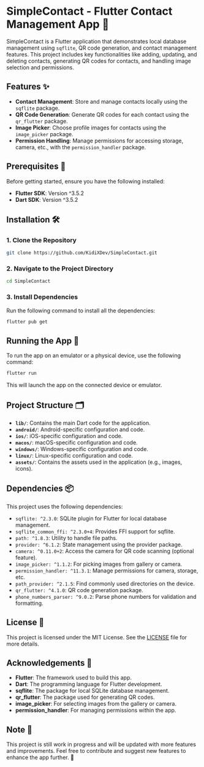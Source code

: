 # SimpleContact - Flutter Contact Management App 📱

SimpleContact is a Flutter application that demonstrates local database management using `sqflite`, QR code generation, and contact management features. This project includes key functionalities like adding, updating, and deleting contacts, generating QR codes for contacts, and handling image selection and permissions.

## Features ✨

- **Contact Management**: Store and manage contacts locally using the `sqflite` package.
- **QR Code Generation**: Generate QR codes for each contact using the `qr_flutter` package.
- **Image Picker**: Choose profile images for contacts using the `image_picker` package.
- **Permission Handling**: Manage permissions for accessing storage, camera, etc., with the `permission_handler` package.

## Prerequisites 🔧

Before getting started, ensure you have the following installed:

- **Flutter SDK**: Version ^3.5.2
- **Dart SDK**: Version ^3.5.2

## Installation 🛠️

### 1. Clone the Repository

```bash
git clone https://github.com/KidiXDev/SimpleContact.git
```

### 2. Navigate to the Project Directory

```bash
cd SimpleContact
```

### 3. Install Dependencies

Run the following command to install all the dependencies:

```bash
flutter pub get
```

## Running the App 🚀

To run the app on an emulator or a physical device, use the following command:

```bash
flutter run
```

This will launch the app on the connected device or emulator.

## Project Structure 🗂️

- **`lib/`**: Contains the main Dart code for the application.
- **`android/`**: Android-specific configuration and code.
- **`ios/`**: iOS-specific configuration and code.
- **`macos/`**: macOS-specific configuration and code.
- **`windows/`**: Windows-specific configuration and code.
- **`linux/`**: Linux-specific configuration and code.
- **`assets/`**: Contains the assets used in the application (e.g., images, icons).

## Dependencies 📦

This project uses the following dependencies:

- `sqflite: ^2.3.0`: SQLite plugin for Flutter for local database management.
- `sqflite_common_ffi: ^2.3.0+4`: Provides FFI support for sqflite.
- `path: ^1.8.3`: Utility to handle file paths.
- `provider: ^6.1.2`: State management using the provider package.
- `camera: ^0.11.0+2`: Access the camera for QR code scanning (optional feature).
- `image_picker: ^1.1.2`: For picking images from gallery or camera.
- `permission_handler: ^11.3.1`: Manage permissions for camera, storage, etc.
- `path_provider: ^2.1.5`: Find commonly used directories on the device.
- `qr_flutter: ^4.1.0`: QR code generation package.
- `phone_numbers_parser: ^9.0.2`: Parse phone numbers for validation and formatting.

## License 📝

This project is licensed under the MIT License. See the [LICENSE](LICENSE) file for more details.

## Acknowledgements 🙏

- **Flutter**: The framework used to build this app.
- **Dart**: The programming language for Flutter development.
- **sqflite**: The package for local SQLite database management.
- **qr_flutter**: The package used for generating QR codes.
- **image_picker**: For selecting images from the gallery or camera.
- **permission_handler**: For managing permissions within the app.

## Note 📌

This project is still work in progress and will be updated with more features and improvements. Feel free to contribute and suggest new features to enhance the app further. 🚀
